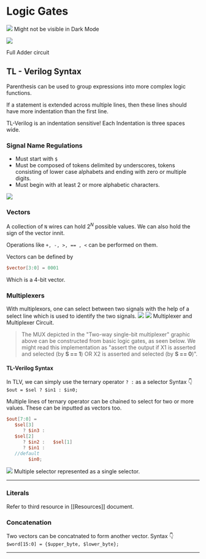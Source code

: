 # Logic Gates

![](https://i.imgur.com/TomJj3X.png)
Might not be visible in Dark Mode

![](https://i.imgur.com/je5QUQ0.png)

Full Adder circuit

## TL - Verilog Syntax

Parenthesis can be used to group expressions into more complex logic functions.

If a statement is extended across multiple lines, then these lines should have more indentation than the first line.

TL-Verilog is an indentation sensitive! Each Indentation is three spaces wide.

### Signal Name Regulations

-   Must start with `$`
-   Must be composed of tokens delimited by underscores, tokens consisting of lower case alphabets and ending with zero or multiple digits.
-   Must begin with at least 2 or more alphabetic characters.

![](https://i.imgur.com/XdIya9l.png)

### Vectors

A collection of `N` wires can hold $2^N$ possible values. We can also hold the sign of the vector innit.

Operations like `+, -, >, == , <` can be performed on them.

Vectors can be defined by
```verilog
$vector[3:0] = 0001
```
Which is a 4-bit vector.

### Multiplexers

With multiplexors, one can select between two signals with the help of a select line which is used to identify the two signals.
![](https://i.imgur.com/IbTGTK2.png ) ![](https://i.imgur.com/TZC4n5N.png)
Multiplexer and Multiplexer Circuit.
> The MUX depicted in the "Two-way single-bit multiplexer" graphic above can be constructed from basic logic gates, as seen below. We might read this implementation as "assert the output if X1 is asserted and selected (by **S == 1**) OR X2 is asserted and selected (by **S == 0**)".

#### TL-Verilog Syntax

In TLV, we can simply use the ternary operator `? :` as a selector
Syntax 👇
`$out = $sel ? $in1 : $in0;`

Multiple lines of ternary operator can be chained to select for two or more values. These can be inputted as vectors too.

```verilog
$out[7:0] =  
   $sel[3]  
      ? $in3 :  
   $sel[2]  
      ? $in2 :   $sel[1]  
      ? $in1 :  
   //default  
        $in0;
```

![](https://i.imgur.com/V1A67jj.png)
Multiple selector represented as a single selector.

---

### Literals
Refer to third resource in [[Resources]] document.

### Concatenation

Two vectors can be concatnated to form another vector. 
Syntax 👇
`$word[15:0] = {$upper_byte, $lower_byte};`

---
